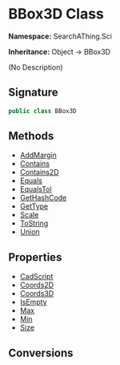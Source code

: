 # BBox3D Class
**Namespace:** SearchAThing.Sci

**Inheritance:** Object → BBox3D

(No Description)

## Signature
```csharp
public class BBox3D
```
## Methods
- [AddMargin](BBox3D/AddMargin.md)
- [Contains](BBox3D/Contains.md)
- [Contains2D](BBox3D/Contains2D.md)
- [Equals](BBox3D/Equals.md)
- [EqualsTol](BBox3D/EqualsTol.md)
- [GetHashCode](BBox3D/GetHashCode.md)
- [GetType](BBox3D/GetType.md)
- [Scale](BBox3D/Scale.md)
- [ToString](BBox3D/ToString.md)
- [Union](BBox3D/Union.md)
## Properties
- [CadScript](BBox3D/CadScript.md)
- [Coords2D](BBox3D/Coords2D.md)
- [Coords3D](BBox3D/Coords3D.md)
- [IsEmpty](BBox3D/IsEmpty.md)
- [Max](BBox3D/Max.md)
- [Min](BBox3D/Min.md)
- [Size](BBox3D/Size.md)
## Conversions
